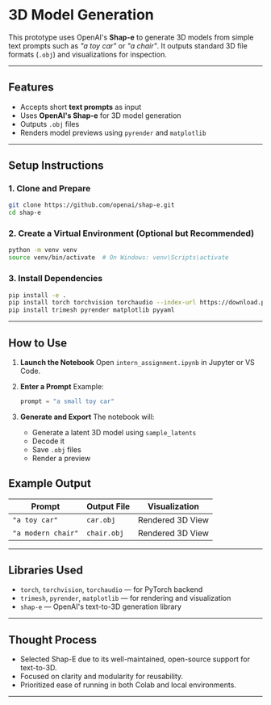 #  3D Model Generation 

This prototype uses OpenAI's **Shap-e** to generate 3D models from simple text prompts such as _"a toy car"_ or _"a chair"_. It outputs standard 3D file formats (`.obj`) and visualizations for inspection.

---

##  Features

-  Accepts short **text prompts** as input
-  Uses **OpenAI's Shap-e** for 3D model generation
-  Outputs `.obj` files
-  Renders model previews using `pyrender` and `matplotlib`


---

##  Setup Instructions

### 1. Clone and Prepare

```bash
git clone https://github.com/openai/shap-e.git
cd shap-e
````

### 2. Create a Virtual Environment (Optional but Recommended)

```bash
python -m venv venv
source venv/bin/activate  # On Windows: venv\Scripts\activate
```

### 3. Install Dependencies

```bash
pip install -e .
pip install torch torchvision torchaudio --index-url https://download.pytorch.org/whl/cu121
pip install trimesh pyrender matplotlib pyyaml
```

---

## How to Use

1. **Launch the Notebook**
   Open `intern_assignment.ipynb` in Jupyter or VS Code.

2. **Enter a Prompt**
   Example:

   ```python
   prompt = "a small toy car"
   ```

3. **Generate and Export**
   The notebook will:

   * Generate a latent 3D model using `sample_latents`
   * Decode it
   * Save `.obj` files
   * Render a preview


## Example Output

| Prompt             | Output File | Visualization    |
| ------------------ | ----------- | ---------------- |
| `"a toy car"`      | `car.obj`   | Rendered 3D View |
| `"a modern chair"` | `chair.obj` | Rendered 3D View |

---

## Libraries Used

* `torch`, `torchvision`, `torchaudio` — for PyTorch backend
* `trimesh`, `pyrender`, `matplotlib` — for rendering and visualization
* `shap-e` — OpenAI's text-to-3D generation library

---

## Thought Process

* Selected Shap-E due to its well-maintained, open-source support for text-to-3D.
* Focused on clarity and modularity for reusability.
* Prioritized ease of running in both Colab and local environments.

---

